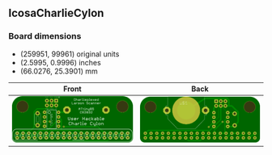 ## IcosaCharlieCylon 


### Board dimensions

* (259951, 99961) original units
* (2.5995, 0.9996) inches
* (66.0276, 25.3901) mm



| Front | Back |
| --- | --- |
| ![Front](IcosaCharlieCylon.png) | ![Back](IcosaCharlieCylon_back.png) |


